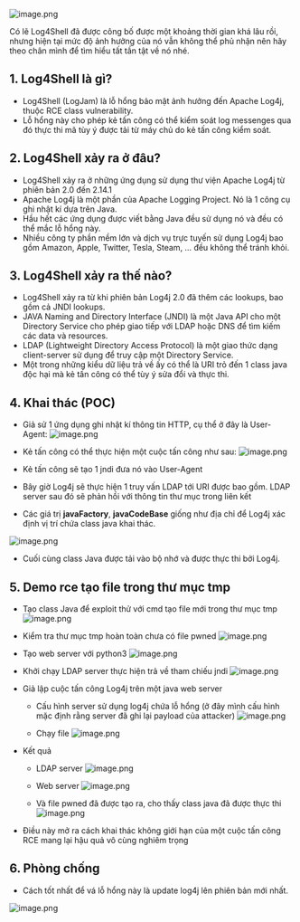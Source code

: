 ![image.png](https://images.viblo.asia/299e1811-52fa-4a79-9ad1-ecea4da207e8.png)

Có lẽ Log4Shell đã được công bố được một khoảng thời gian khá lâu rồi, nhưng hiện tại mức độ ảnh hưởng của nó vẫn không thể phủ nhận nên hãy theo chân mình để tìm hiểu tất tần tật về nó nhé.

## **1. Log4Shell là gì?**
* Log4Shell (LogJam) là lỗ hổng bảo mật ảnh hưởng đến Apache Log4j, thuộc RCE class vulnerability.
* Lỗ hổng này cho phép kẻ tấn công có thể kiểm soát log messenges qua đó thực thi mã tùy ý được tải từ máy chủ do kẻ tấn công kiểm soát.

## **2. Log4Shell xảy ra ở đâu?**
* Log4Shell xảy ra ở những ứng dụng sử dụng thư viện Apache Log4j từ phiên bản 2.0 đến 2.14.1
* Apache Log4j là một phần của Apache Logging Project. Nó là 1 công cụ ghi nhật kí dựa trên Java.
* Hầu hết các ứng dụng được viết bằng Java đều sử dụng nó và đều có thể mắc lỗ hổng này.
* Nhiều công ty phần mềm lớn và dịch vụ trực tuyến sử dụng Log4j bao gồm Amazon, Apple, Twitter, Tesla, Steam, …  đều không thể tránh khỏi.

## **3. Log4Shell xảy ra thế nào?**
* Log4Shell xảy ra từ khi phiên bản Log4j 2.0 đã thêm các lookups,  bao gồm cả JNDI lookups.
* JAVA Naming and Directory Interface (JNDI) là một Java API cho một Directory Service cho phép giao tiếp với LDAP hoặc DNS để tìm kiếm các data và resources.
* LDAP (Lightweight Directory Access Protocol) là một giao thức dạng client-server sử dụng để truy cập một Directory Service.
* Một trong những kiểu dữ liệu trả về ấy có thể là URI trỏ đến 1 class java độc hại mà kẻ tấn công có thể tùy ý sửa đổi và thực thi.

## **4. Khai thác (POC)**
* Giả sử 1 ứng dụng ghi nhật kí thông tin HTTP, cụ thể ở đây là User-Agent:
![image.png](https://images.viblo.asia/9a745a36-cfbc-4ffa-b9ec-abaaf04cdfa9.png)

* Kẻ tấn công có thể thực hiện một cuộc tấn công như sau:
![image.png](https://images.viblo.asia/d48629d6-4045-490a-a2e1-ae6098099e7f.png)

* Kẻ tấn công sẽ tạo 1 jndi đưa nó vào User-Agent
* Bây giờ Log4j sẽ thực hiện 1 truy vấn LDAP tới URI được bao gồm. LDAP server sau đó sẽ phản hồi với thông tin thư mục trong liên kết
* Các giá trị **javaFactory**, **javaCodeBase** giống như địa chỉ để Log4j xác định vị trí chứa class java khai thác.

![image.png](https://images.viblo.asia/2ffa10d2-068e-471f-b4ab-1fc278ea8d2d.png)

* Cuối cùng class Java được tải vào bộ nhớ và được thực thi bởi Log4j.

## **5. Demo rce tạo file trong thư mục tmp**
* Tạo class Java để exploit thử với cmd tạo file mới trong thư mục tmp
![image.png](https://images.viblo.asia/c953676c-68f8-4778-9276-b910aa289f39.png)

* Kiểm tra thư mục tmp hoàn toàn chưa có file pwned
![image.png](https://images.viblo.asia/8d5a69cf-6126-484b-970e-35bd2346255b.png)

* Tạo web server với python3
![image.png](https://images.viblo.asia/5e964959-8d22-4837-9a0e-7e9017f38308.png)

* Khởi chạy LDAP server thực hiện trả về tham chiếu jndi
![image.png](https://images.viblo.asia/81b8a77b-801d-4282-bd05-a3ac49c72df5.png)

* Giả lập cuộc tấn công Log4j trên một java web server
  * Cấu hình server sử dụng log4j chứa lỗ hổng (ở đây mình cấu hình mặc định rằng server đã ghi lại payload của attacker)
![image.png](https://images.viblo.asia/4783cd09-b8ac-4085-a2f4-eaa8fdf07e99.png)

  * Chạy file
![image.png](https://images.viblo.asia/859db1a2-1a82-498d-80ff-970dd69d6deb.png)

* Kết quả
  * LDAP server
![image.png](https://images.viblo.asia/ad07da44-5bd1-4a3e-aba3-595e9c9e0ffb.png)

  * Web server
![image.png](https://images.viblo.asia/a78b41dd-ed55-4b20-836c-afb3b6454816.png)

  * Và file pwned đã được tạo ra, cho thấy class java đã được thực thi
![image.png](https://images.viblo.asia/d6a96aa5-b482-4dc2-ab2e-8fd6dacac244.png)

* Điều này mở ra cách khai thác không giới hạn của một cuộc tấn công RCE mang lại hậu quả vô cùng nghiêm trọng

## **6. Phòng chống**
* Cách tốt nhất để vá lỗ hổng này là update log4j lên phiên bản mới nhất.

![image.png](https://images.viblo.asia/737c2f62-c74d-4f4f-8425-6a353e9a1270.png)